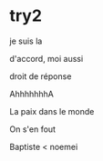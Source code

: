 # try2

je suis la 

d'accord, moi aussi

droit de réponse

AhhhhhhhA

La paix dans le monde

On s'en fout

Baptiste < noemei
